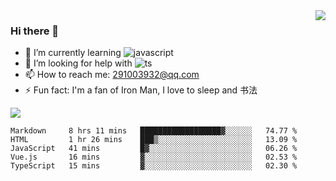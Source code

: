 <img align='right' src='https://github-readme-stats.vercel.app/api?username=niaogege&show_icons=true&theme=radical'/>

### Hi there 👋

- 🌱 I’m currently learning ![javascript](https://img.shields.io/badge/javacript-learn-orange)
- 🤔 I’m looking for help with ![ts](https://img.shields.io/badge/ts-learn-yellow)
- 📫 How to reach me: 291003932@qq.com
- ⚡ Fun fact:  I'm a fan of Iron Man, I love to sleep and 书法

![](https://github-readme-stats.vercel.app/api/top-langs/?username=niaogege&layout=compact)

<!--START_SECTION:waka-->
```text
Markdown     8 hrs 11 mins   ██████████████████▓░░░░░░   74.77 % 
HTML         1 hr 26 mins    ███▒░░░░░░░░░░░░░░░░░░░░░   13.09 % 
JavaScript   41 mins         █▓░░░░░░░░░░░░░░░░░░░░░░░   06.26 % 
Vue.js       16 mins         ▓░░░░░░░░░░░░░░░░░░░░░░░░   02.53 % 
TypeScript   15 mins         ▓░░░░░░░░░░░░░░░░░░░░░░░░   02.30 % 
```
<!--END_SECTION:waka-->
